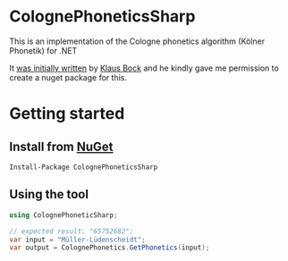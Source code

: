 # ColognePhoneticsSharp
This is an implementation of the Cologne phonetics algorithm (Kölner Phonetik) for .NET

It [was initially written](http://codekicker.de/news/csharp-Implementierung-Koelner-Phonetik--NET) by [Klaus Bock](https://twitter.com/klaus_b0) and he kindly gave me permission to create a nuget package for this.

# Getting started

## Install from [NuGet](https://www.nuget.org/packages/ColognePhoneticsSharp)
`Install-Package ColognePhoneticsSharp`

## Using the tool

```csharp
using ColognePhoneticSharp;

// expected result: "65752682";
var input = "Müller-Lüdenscheidt";
var output = ColognePhonetics.GetPhonetics(input);
```
